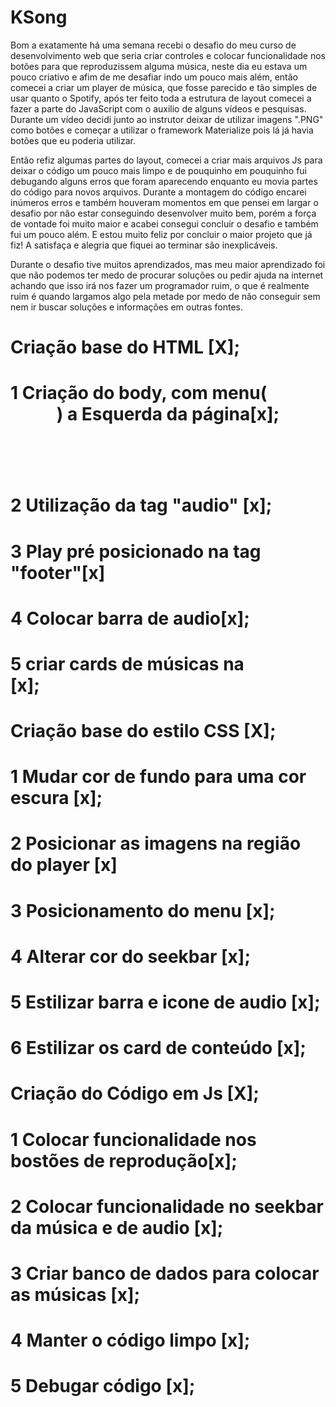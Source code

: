 # KSong

Bom a exatamente há uma semana recebi o desafio do meu curso de desenvolvimento web que seria criar controles e
colocar funcionalidade nos botões para que reproduzissem alguma música, neste dia eu estava um pouco criativo e
afim de me desafiar indo um pouco mais além, então comecei a criar um player de música, que fosse parecido e tão
simples de usar quanto o Spotify, após ter feito toda a estrutura de layout comecei a fazer a parte do JavaScript com o
auxilio de alguns vídeos e pesquisas. Durante um vídeo decidi junto ao instrutor deixar de utilizar imagens ".PNG"
como botões e começar a utilizar o framework Materialize pois lá já havia botões que eu poderia utilizar.

Então refiz algumas partes do layout, comecei a criar mais arquivos Js para deixar o código um pouco mais limpo e de
pouquinho em pouquinho fui debugando alguns erros que foram aparecendo enquanto eu movia partes do código
para novos arquivos. Durante a montagem do código encarei inúmeros erros e também houveram momentos em que
pensei em largar o desafio por não estar conseguindo desenvolver muito bem, porém a força de vontade foi muito
maior e acabei consegui concluir o desafio e também fui um pouco além. E estou muito feliz por concluir o maior
projeto que já fiz! A satisfaça e alegria que fiquei ao terminar são inexplicáveis.

Durante o desafio tive muitos aprendizados, mas meu maior aprendizado foi que não podemos ter medo de procurar 
soluções ou pedir ajuda na internet achando que isso irá nos fazer um programador ruim, o que é realmente ruim é
quando largamos algo pela metade por medo de não conseguir sem nem ir buscar soluções e informações em outras 
fontes.

# Criação base do HTML [X];
# 1 Criação do body, com menu(<header>) a Esquerda da página[x];
# 2 Utilização da tag "audio" [x];
# 3 Play pré posicionado na tag "footer"[x]
# 4 Colocar barra de audio[x];
# 5 criar cards de músicas na <main> [x];

# Criação base do estilo CSS [X];
# 1 Mudar cor de fundo para uma cor escura [x];
# 2 Posicionar as imagens na região do player [x]
# 3 Posicionamento do menu [x];
# 4 Alterar cor do seekbar [x];
# 5 Estilizar barra e icone de audio [x];
# 6 Estilizar os card de conteúdo [x];

# Criação do Código em Js [X];
# 1 Colocar funcionalidade nos bostões de reprodução[x];
# 2 Colocar funcionalidade no seekbar da música e de audio [x];
# 3 Criar banco de dados para colocar as músicas [x];
# 4 Manter o código limpo [x];
# 5 Debugar código [x];